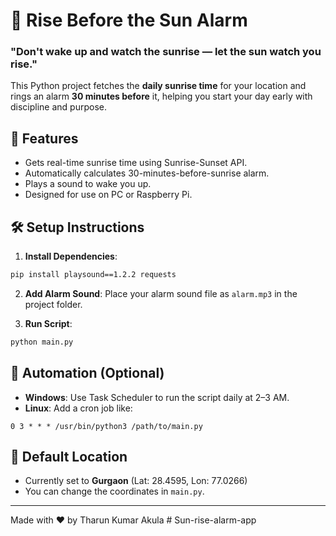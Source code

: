 # 🌅 Rise Before the Sun Alarm

### "Don't wake up and watch the sunrise — let the sun watch you rise."

This Python project fetches the **daily sunrise time** for your location and rings an alarm **30 minutes before** it, helping you start your day early with discipline and purpose.

## 🚀 Features

- Gets real-time sunrise time using Sunrise-Sunset API.
- Automatically calculates 30-minutes-before-sunrise alarm.
- Plays a sound to wake you up.
- Designed for use on PC or Raspberry Pi.

## 🛠️ Setup Instructions

1. **Install Dependencies**:
```bash
pip install playsound==1.2.2 requests
```

2. **Add Alarm Sound**:
Place your alarm sound file as `alarm.mp3` in the project folder.

3. **Run Script**:
```bash
python main.py
```

## 🔁 Automation (Optional)

- **Windows**: Use Task Scheduler to run the script daily at 2–3 AM.
- **Linux**: Add a cron job like:
```
0 3 * * * /usr/bin/python3 /path/to/main.py
```

## 📍 Default Location

- Currently set to **Gurgaon** (Lat: 28.4595, Lon: 77.0266)
- You can change the coordinates in `main.py`.

---

Made with ❤️ by Tharun Kumar Akula
#   S u n - r i s e - a l a r m - a p p  
 